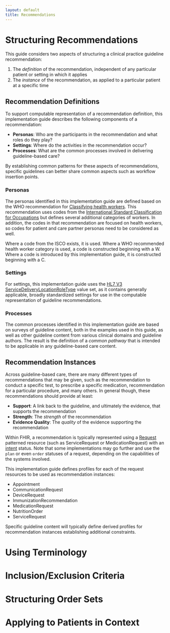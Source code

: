 ```yaml
---
layout: default
title: Recommendations
---
```


# Structuring Recommendations

This guide considers two aspects of structuring a clinical practice guideline recommendation:

1. The _definition_ of the recommendation, independent of any particular patient or setting in which it applies
2. The _instance_ of the recommendation, as applied to a particular patient at a specific time

## Recommendation Definitions

To support computable representation of a recommendation definition, this implementation guide describes the following components of a recommendation:

* **Personas**: Who are the participants in the recommendation and what roles do they play?
* **Settings**: Where do the activities in the recommendation occur?
* **Processes**: What are the common processes involved in delivering guideline-based care?

By establishing common patterns for these aspects of recommendations, specific guidelines can better share common aspects such as workflow insertion points.

### Personas

The personas identified in this implementation guide are defined based on the WHO recommendation for [Classifying health workers](https://www.who.int/hrh/statistics/Health_workers_classification.pdf). This recommendation uses codes from the [International Standard Classification for Occupations](http://www.ilo.org/public/english/bureau/stat/isco/index.htm) but defines several additional categories of workers. In addition, the codes in that recommendation are focused on health workers, so codes for patient and care partner personas need to be considered as well.

Where a code from the ISCO exists, it is used. Where a WHO recommended health worker category is used, a code is constructed beginning with a W. Where a code is introduced by this implementation guide, it is constructed beginning with a C.

### Settings

For settings, this implementation guide uses the [HL7 V3 ServiceDeliveryLocationRoleType](http://hl7.org/fhir/v3/ServiceDeliveryLocationRoleType/vs.html) value set, as it contains generally applicable, broadly standardized settings for use in the computable representation of guideline recommendations.

### Processes

The common processes identified in this implementation guide are based on surveys of guideline content, both in the examples used in this guide, as well as other guideline content from various clinical domains and guideline authors. The result is the definition of a _common pathway_ that is intended to be applicable in any guideline-based care content. 

## Recommendation Instances

Across guideline-based care, there are many different types of recommendations that may be given, such as the recommendation to conduct a specific test, to prescribe a specific medication, recommendation for a particular procedure, and many others. In general though, these recommendations should provide at least:

* **Support**: A link back to the guideline, and ultimately the evidence, that supports the recommendation
* **Strength**: The _strength_ of the recommendation
* **Evidence Quality**: The _quality_ of the evidence supporting the recommendation

Within FHIR, a recommendation is typically represented using a [Request](http://hl7.org/fhir/request.html) patterned resource (such as ServiceRequest or MedicationRequest) with an [intent](http://hl7.org/fhir/codesystem-request-intent.html#request-intent-proposal) status. Note that some implementations may go further and use the `plan` or even `order` statuses of a request, depending on the capabilities of the systems involved.

This implementation guide defines profiles for each of the request resources to be used as recommendation instances:

* Appointment
* CommunicationRequest
* DeviceRequest
* ImmunizationRecommendation
* MedicationRequest
* NutritionOrder
* ServiceRequest

Specific guideline content will typically define derived profiles for recommendation instances establishing additional constraints.

# Using Terminology

# Inclusion/Exclusion Criteria

# Structuring Order Sets

# Applying to Patients in Context

